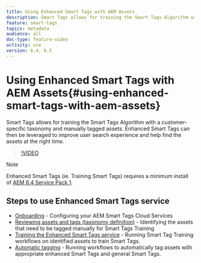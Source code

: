```yaml
---
title: Using Enhanced Smart Tags with AEM Assets
description: Smart Tags allows for training the Smart Tags Algorithm with a customer-specific taxonomy and manually tagged assets. Enhanced Smart Tags can then be leveraged to improve user search experience and help find the assets at the right time.
feature: smart-tags
topics: metadata 
audience: all
doc-type: feature-video
activity: use
version: 6.4, 6.5
---
```


# Using Enhanced Smart Tags with AEM Assets{#using-enhanced-smart-tags-with-aem-assets}

Smart Tags allows for training the Smart Tags Algorithm with a customer-specific taxonomy and manually tagged assets. Enhanced Smart Tags can then be leveraged to improve user search experience and help find the assets at the right time.

>[!VIDEO](https://video.tv.adobe.com/v/22254/?quality=9&learn=on)

>[!NOTE]
> Enhanced Smart Tags (ie. Training Smart Tags) requires a minimum install of [AEM 6.4 Service Pack 1](https://docs.adobe.com/content/help/en/experience-manager-64/release-notes/sp-release-notes.html#experience-manager-6410).

## Steps to use Enhanced Smart Tags service

* [Onboarding](https://docs.adobe.com/content/help/en/experience-manager-65/assets/managing/config-smart-tagging.html) - Configuring your AEM Smart Tags Cloud Services
* [Reviewing assets and tags (taxonomy definition)](https://docs.adobe.com/content/help/en/experience-manager-65/assets/managing/smart-tags-training-guidelines.html) - Identifying the assets that need to be tagged manually for Smart Tags Training
* [Training the Enhanced Smart Tags service](https://docs.adobe.com/content/help/en/experience-manager-64/assets/administer/enhanced-smart-tags.html#TrainingtheEnhancedSmartTagsservice) - Running Smart Tag Training workflows on identified assets to train Smart Tags.
* [Automatic tagging](https://docs.adobe.com/content/help/en/experience-manager-65/assets/administer/enhanced-smart-tags.html#Taggingassetsautomatically) - Running workflows to automatically tag assets with appropriate enhanced Smart Tags and general Smart Tags.
